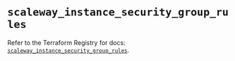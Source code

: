 # `scaleway_instance_security_group_rules`

Refer to the Terraform Registry for docs: [`scaleway_instance_security_group_rules`](https://registry.terraform.io/providers/scaleway/scaleway/2.49.0/docs/resources/instance_security_group_rules).
